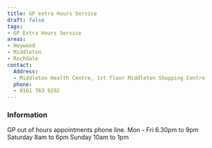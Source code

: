 ```yaml
---
title: GP extra Hours Service
draft: false
tags:
- GP Extra Hours Service
areas:
- Heywood
- Middleton
- Rochdale
contact:
  Address:
  - Middleton Health Centre, 1st floor Middleton Shopping Centre
  phone:
  - 0161 763 8292
---
```

### Information
GP out of hours appointments phone line.  Mon - Fri 6.30pm to 9pm
Saturday 8am to 6pm  Sunday 10am to 1pm

